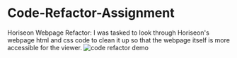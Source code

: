 # Code-Refactor-Assignment
Horiseon Webpage Refactor:
I was tasked to look through Horiseon's webpage html and css code to clean it up so that the webpage itself is more accessible for the viewer.
![code refactor demo](./Assets/01-html-css-git-homework-demo.png)
